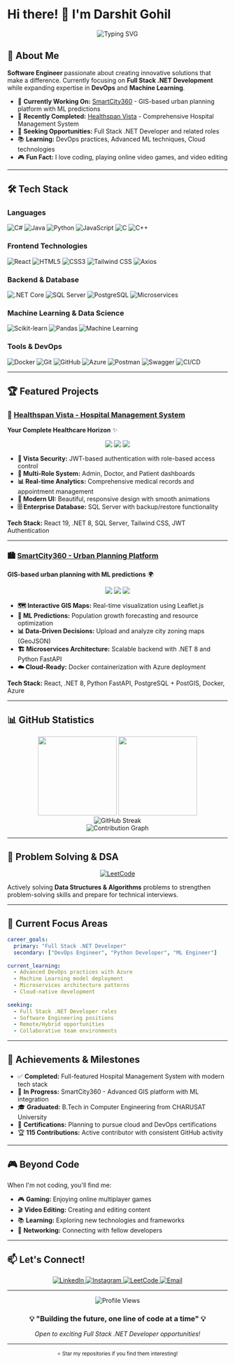 # Hi there! 👋 I'm Darshit Gohil

<div align="center">
  <img src="https://readme-typing-svg.herokuapp.com?font=Fira+Code&pause=1000&color=2E9EF7&center=true&vCenter=true&width=435&lines=Full+Stack+.NET+Developer;Problem+Solver+%26+Code+Enthusiast;Building+Smart+Solutions;Always+Learning+New+Technologies" alt="Typing SVG" />
</div>

## 🚀 About Me

**Software Engineer** passionate about creating innovative solutions that make a difference. Currently focusing on **Full Stack .NET Development** while expanding expertise in **DevOps** and **Machine Learning**.

- 🔭 **Currently Working On:** [SmartCity360](https://github.com/Darshit456/SmartCity360) - GIS-based urban planning platform with ML predictions
- 🌟 **Recently Completed:** [Healthspan Vista](https://github.com/Darshit456/HMS_Frontend) - Comprehensive Hospital Management System
- 🎯 **Seeking Opportunities:** Full Stack .NET Developer and related roles
- 📚 **Learning:** DevOps practices, Advanced ML techniques, Cloud technologies
- 🎮 **Fun Fact:** I love coding, playing online video games, and video editing

---

## 🛠️ Tech Stack

### **Languages**
<p align="left">
  <img src="https://img.shields.io/badge/C%23-239120?style=for-the-badge&logo=c-sharp&logoColor=white" alt="C#"/>
  <img src="https://img.shields.io/badge/Java-ED8B00?style=for-the-badge&logo=java&logoColor=white" alt="Java"/>
  <img src="https://img.shields.io/badge/Python-3776AB?style=for-the-badge&logo=python&logoColor=white" alt="Python"/>
  <img src="https://img.shields.io/badge/JavaScript-F7DF1E?style=for-the-badge&logo=javascript&logoColor=black" alt="JavaScript"/>
  <img src="https://img.shields.io/badge/C-00599C?style=for-the-badge&logo=c&logoColor=white" alt="C"/>
  <img src="https://img.shields.io/badge/C++-00599C?style=for-the-badge&logo=c%2B%2B&logoColor=white" alt="C++"/>
</p>

### **Frontend Technologies**
<p align="left">
  <img src="https://img.shields.io/badge/React-20232A?style=for-the-badge&logo=react&logoColor=61DAFB" alt="React"/>
  <img src="https://img.shields.io/badge/HTML5-E34F26?style=for-the-badge&logo=html5&logoColor=white" alt="HTML5"/>
  <img src="https://img.shields.io/badge/CSS3-1572B6?style=for-the-badge&logo=css3&logoColor=white" alt="CSS3"/>
  <img src="https://img.shields.io/badge/Tailwind_CSS-38B2AC?style=for-the-badge&logo=tailwind-css&logoColor=white" alt="Tailwind CSS"/>
  <img src="https://img.shields.io/badge/Axios-5A29E4?style=for-the-badge&logo=axios&logoColor=white" alt="Axios"/>
</p>

### **Backend & Database**
<p align="left">
  <img src="https://img.shields.io/badge/.NET_Core-512BD4?style=for-the-badge&logo=dotnet&logoColor=white" alt=".NET Core"/>
  <img src="https://img.shields.io/badge/SQL_Server-CC2927?style=for-the-badge&logo=microsoft-sql-server&logoColor=white" alt="SQL Server"/>
  <img src="https://img.shields.io/badge/PostgreSQL-316192?style=for-the-badge&logo=postgresql&logoColor=white" alt="PostgreSQL"/>
  <img src="https://img.shields.io/badge/Microservices-FF6B35?style=for-the-badge&logo=microgenetics&logoColor=white" alt="Microservices"/>
</p>

### **Machine Learning & Data Science**
<p align="left">
  <img src="https://img.shields.io/badge/scikit--learn-F7931E?style=for-the-badge&logo=scikit-learn&logoColor=white" alt="Scikit-learn"/>
  <img src="https://img.shields.io/badge/Pandas-2C2D72?style=for-the-badge&logo=pandas&logoColor=white" alt="Pandas"/>
  <img src="https://img.shields.io/badge/Machine_Learning-FF6F00?style=for-the-badge&logo=tensorflow&logoColor=white" alt="Machine Learning"/>
</p>

### **Tools & DevOps**
<p align="left">
  <img src="https://img.shields.io/badge/Docker-2496ED?style=for-the-badge&logo=docker&logoColor=white" alt="Docker"/>
  <img src="https://img.shields.io/badge/Git-F05032?style=for-the-badge&logo=git&logoColor=white" alt="Git"/>
  <img src="https://img.shields.io/badge/GitHub-100000?style=for-the-badge&logo=github&logoColor=white" alt="GitHub"/>
  <img src="https://img.shields.io/badge/Azure-0078D4?style=for-the-badge&logo=microsoft-azure&logoColor=white" alt="Azure"/>
  <img src="https://img.shields.io/badge/Postman-FF6C37?style=for-the-badge&logo=postman&logoColor=white" alt="Postman"/>
  <img src="https://img.shields.io/badge/Swagger-85EA2D?style=for-the-badge&logo=swagger&logoColor=black" alt="Swagger"/>
  <img src="https://img.shields.io/badge/CI%2FCD-2088FF?style=for-the-badge&logo=github-actions&logoColor=white" alt="CI/CD"/>
</p>

---

## 🏆 Featured Projects

### 🏥 [Healthspan Vista - Hospital Management System](https://github.com/Darshit456/HMS_Frontend)
**Your Complete Healthcare Horizon** ✨

<p align="center">
  <img src="https://img.shields.io/badge/Status-Completed-success?style=for-the-badge"/>
  <img src="https://img.shields.io/badge/React-19.0.0-61DAFB?style=for-the-badge&logo=react"/>
  <img src="https://img.shields.io/badge/.NET-8.0-512BD4?style=for-the-badge&logo=dotnet"/>
</p>

- **🔐 Vista Security:** JWT-based authentication with role-based access control
- **👥 Multi-Role System:** Admin, Doctor, and Patient dashboards
- **📊 Real-time Analytics:** Comprehensive medical records and appointment management
- **🎨 Modern UI:** Beautiful, responsive design with smooth animations
- **🗄️ Enterprise Database:** SQL Server with backup/restore functionality

**Tech Stack:** React 19, .NET 8, SQL Server, Tailwind CSS, JWT Authentication

---

### 🏙️ [SmartCity360 - Urban Planning Platform](https://github.com/Darshit456/SmartCity360)
**GIS-based urban planning with ML predictions** 🌍

<p align="center">
  <img src="https://img.shields.io/badge/Status-In_Development-yellow?style=for-the-badge"/>
  <img src="https://img.shields.io/badge/Microservices-Architecture-orange?style=for-the-badge"/>
  <img src="https://img.shields.io/badge/ML_Powered-blue?style=for-the-badge"/>
</p>

- **🗺️ Interactive GIS Maps:** Real-time visualization using Leaflet.js
- **🤖 ML Predictions:** Population growth forecasting and resource optimization
- **📊 Data-Driven Decisions:** Upload and analyze city zoning maps (GeoJSON)
- **🏗️ Microservices Architecture:** Scalable backend with .NET 8 and Python FastAPI
- **☁️ Cloud-Ready:** Docker containerization with Azure deployment

**Tech Stack:** React, .NET 8, Python FastAPI, PostgreSQL + PostGIS, Docker, Azure

---

## 📊 GitHub Statistics

<div align="center">
  <img height="180em" src="https://github-readme-stats.vercel.app/api?username=Darshit456&show_icons=true&theme=tokyonight&include_all_commits=true&count_private=true"/>
  <img height="180em" src="https://github-readme-stats.vercel.app/api/top-langs/?username=Darshit456&layout=compact&langs_count=7&theme=tokyonight"/>
</div>

<div align="center">
  <img src="https://github-readme-streak-stats.herokuapp.com/?user=Darshit456&theme=tokyonight" alt="GitHub Streak"/>
</div>

<div align="center">
  <img src="https://github-readme-activity-graph.vercel.app/graph?username=Darshit456&theme=tokyo-night&bg_color=1a1b27&color=70a5fd&line=bf91f3&point=38bdae&area=true&hide_border=true" alt="Contribution Graph"/>
</div>

---

## 🏅 Problem Solving & DSA

<div align="center">
  <a href="https://leetcode.com/u/Darshit345/">
    <img src="https://img.shields.io/badge/LeetCode-FFA116?style=for-the-badge&logo=leetcode&logoColor=black" alt="LeetCode"/>
  </a>
</div>

Actively solving **Data Structures & Algorithms** problems to strengthen problem-solving skills and prepare for technical interviews.

---

## 🌟 Current Focus Areas

```yaml
career_goals:
  primary: "Full Stack .NET Developer"
  secondary: ["DevOps Engineer", "Python Developer", "ML Engineer"]
  
current_learning:
  - Advanced DevOps practices with Azure
  - Machine Learning model deployment
  - Microservices architecture patterns
  - Cloud-native development
  
seeking:
  - Full Stack .NET Developer roles
  - Software Engineering positions
  - Remote/Hybrid opportunities
  - Collaborative team environments
```

---

## 🎯 Achievements & Milestones

- ✅ **Completed:** Full-featured Hospital Management System with modern tech stack
- 🚧 **In Progress:** SmartCity360 - Advanced GIS platform with ML integration
- 🎓 **Graduated:** B.Tech in Computer Engineering from CHARUSAT University
- 📜 **Certifications:** Planning to pursue cloud and DevOps certifications
- 🏆 **115 Contributions:** Active contributor with consistent GitHub activity

---

## 🎮 Beyond Code

When I'm not coding, you'll find me:
- 🎮 **Gaming:** Enjoying online multiplayer games
- 🎬 **Video Editing:** Creating and editing content
- 📚 **Learning:** Exploring new technologies and frameworks
- 🤝 **Networking:** Connecting with fellow developers

---

## 📫 Let's Connect!

<div align="center">
  <a href="https://in.linkedin.com/in/darshit-gohil-04a878241">
    <img src="https://img.shields.io/badge/LinkedIn-0077B5?style=for-the-badge&logo=linkedin&logoColor=white" alt="LinkedIn"/>
  </a>
  <a href="https://www.instagram.com/darshit5597?igsh=MXA3eHprY2hscWRyOA==">
    <img src="https://img.shields.io/badge/Instagram-E4405F?style=for-the-badge&logo=instagram&logoColor=white" alt="Instagram"/>
  </a>
  <a href="https://leetcode.com/u/Darshit345/">
    <img src="https://img.shields.io/badge/LeetCode-FFA116?style=for-the-badge&logo=leetcode&logoColor=black" alt="LeetCode"/>
  </a>
  <a href="mailto:darshitgohil456@gmail.com">
    <img src="https://img.shields.io/badge/Email-D14836?style=for-the-badge&logo=gmail&logoColor=white" alt="Email"/>
  </a>
</div>

---

<div align="center">
  <img src="https://komarev.com/ghpvc/?username=Darshit456&color=blue&style=for-the-badge" alt="Profile Views"/>
</div>

<div align="center">
  <h3>💡 "Building the future, one line of code at a time" 💡</h3>
  <p><em>Open to exciting Full Stack .NET Developer opportunities!</em></p>
</div>

---

<div align="center">
  <sub>⭐ Star my repositories if you find them interesting!</sub>
</div>
